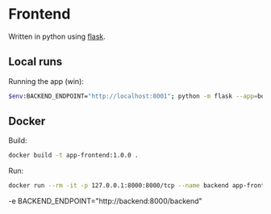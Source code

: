 # Frontend

Written in python using [flask](https://flask.palletsprojects.com/en/3.0.x/).

## Local runs

Running the app (win):
```bash
$env:BACKEND_ENDPOINT="http://localhost:8001"; python -m flask --app=board run --port=8000 --debug
```

## Docker

Build:
```bash
docker build -t app-frontend:1.0.0 .
```

Run:
```bash
docker run --rm -it -p 127.0.0.1:8000:8000/tcp --name backend app-frontend:1.0.0
```

-e BACKEND_ENDPOINT="http://backend:8000/backend"
